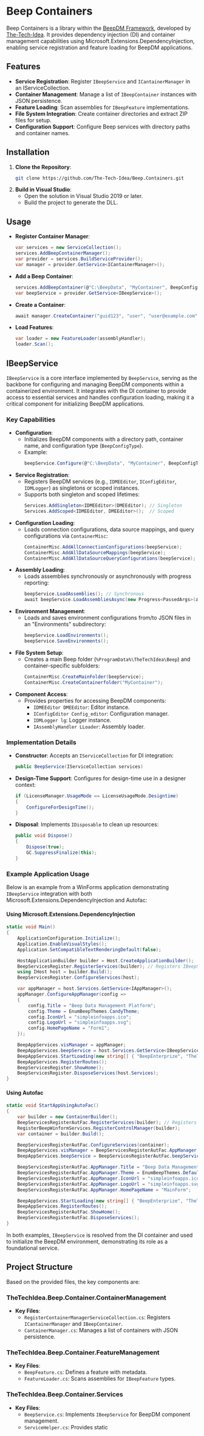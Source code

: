 # Beep Containers

Beep Containers is a library within the [BeepDM Framework](https://github.com/The-Tech-Idea/BeepDM), developed by [The-Tech-Idea](https://github.com/The-Tech-Idea). It provides dependency injection (DI) and container management capabilities using Microsoft.Extensions.DependencyInjection, enabling service registration and feature loading for BeepDM applications.

## Features
- **Service Registration**: Register `IBeepService` and `ICantainerManager` in an IServiceCollection.
- **Container Management**: Manage a list of `IBeepContainer` instances with JSON persistence.
- **Feature Loading**: Scan assemblies for `IBeepFeature` implementations.
- **File System Integration**: Create container directories and extract ZIP files for setup.
- **Configuration Support**: Configure Beep services with directory paths and container names.

## Installation
1. **Clone the Repository**:
   ```bash
   git clone https://github.com/The-Tech-Idea/Beep.Containers.git
   ```
2. **Build in Visual Studio**:
   - Open the solution in Visual Studio 2019 or later.
   - Build the project to generate the DLL.

## Usage
- **Register Container Manager**:
  ```csharp
  var services = new ServiceCollection();
  services.AddBeepContainerManager();
  var provider = services.BuildServiceProvider();
  var manager = provider.GetService<ICantainerManager>();
  ```
- **Add a Beep Container**:
  ```csharp
  services.AddBeepContainer(@"C:\BeepData", "MyContainer", BeepConfigType.Container);
  var beepService = provider.GetService<IBeepService>();
  ```
- **Create a Container**:
  ```csharp
  await manager.CreateContainer("guid123", "user", "user@example.com", 1, "user-guid", "MyContainer");
  ```
- **Load Features**:
  ```csharp
  var loader = new FeatureLoader(assemblyHandler);
  loader.Scan();
  ```

## IBeepService
`IBeepService` is a core interface implemented by `BeepService`, serving as the backbone for configuring and managing BeepDM components within a containerized environment. It integrates with the DI container to provide access to essential services and handles configuration loading, making it a critical component for initializing BeepDM applications.

### Key Capabilities
- **Configuration**:
  - Initializes BeepDM components with a directory path, container name, and configuration type (`BeepConfigType`).
  - Example:
    ```csharp
    beepService.Configure(@"C:\BeepData", "MyContainer", BeepConfigType.Container, true);
    ```
- **Service Registration**:
  - Registers BeepDM services (e.g., `IDMEEditor`, `IConfigEditor`, `IDMLogger`) as singletons or scoped instances.
  - Supports both singleton and scoped lifetimes:
    ```csharp
    Services.AddSingleton<IDMEEditor>(DMEEditor); // Singleton
    Services.AddScoped<IDMEEditor, DMEEditor>();  // Scoped
    ```
- **Configuration Loading**:
  - Loads connection configurations, data source mappings, and query configurations via `ContainerMisc`:
    ```csharp
    ContainerMisc.AddAllConnectionConfigurations(beepService);
    ContainerMisc.AddAllDataSourceMappings(beepService);
    ContainerMisc.AddAllDataSourceQueryConfigurations(beepService);
    ```
- **Assembly Loading**:
  - Loads assemblies synchronously or asynchronously with progress reporting:
    ```csharp
    beepService.LoadAssemblies(); // Synchronous
    await beepService.LoadAssembliesAsync(new Progress<PassedArgs>(args => Console.WriteLine(args.ParameterString1))); // Asynchronous
    ```
- **Environment Management**:
  - Loads and saves environment configurations from/to JSON files in an "Environments" subdirectory:
    ```csharp
    beepService.LoadEnvironments();
    beepService.SaveEnvironments();
    ```
- **File System Setup**:
  - Creates a main Beep folder (`%ProgramData%\TheTechIdea\Beep`) and container-specific subfolders:
    ```csharp
    ContainerMisc.CreateMainFolder(beepService);
    ContainerMisc.CreateContainerfolder("MyContainer");
    ```
- **Component Access**:
  - Provides properties for accessing BeepDM components:
    - `IDMEEditor DMEEditor`: Editor instance.
    - `IConfigEditor Config_editor`: Configuration manager.
    - `IDMLogger lg`: Logger instance.
    - `IAssemblyHandler LLoader`: Assembly loader.

### Implementation Details
- **Constructor**: Accepts an `IServiceCollection` for DI integration:
  ```csharp
  public BeepService(IServiceCollection services)
  ```
- **Design-Time Support**: Configures for design-time use in a designer context:
  ```csharp
  if (LicenseManager.UsageMode == LicenseUsageMode.Designtime)
  {
      ConfigureForDesignTime();
  }
  ```
- **Disposal**: Implements `IDisposable` to clean up resources:
  ```csharp
  public void Dispose()
  {
      Dispose(true);
      GC.SuppressFinalize(this);
  }
  ```

### Example Application Usage
Below is an example from a WinForms application demonstrating `IBeepService` integration with both Microsoft.Extensions.DependencyInjection and Autofac:

#### Using Microsoft.Extensions.DependencyInjection
```csharp
static void Main()
{
    ApplicationConfiguration.Initialize();
    Application.EnableVisualStyles();
    Application.SetCompatibleTextRenderingDefault(false);

    HostApplicationBuilder builder = Host.CreateApplicationBuilder();
    BeepServicesRegister.RegisterServices(builder); // Registers IBeepService
    using IHost host = builder.Build();
    BeepServicesRegister.ConfigureServices(host);

    var appManager = host.Services.GetService<IAppManager>();
    appManager.ConfigureAppManager(config =>
    {
        config.Title = "Beep Data Management Platform";
        config.Theme = EnumBeepThemes.CandyTheme;
        config.IconUrl = "simpleinfoapps.ico";
        config.LogoUrl = "simpleinfoapps.svg";
        config.HomePageName = "Form1";
    });

    BeepAppServices.visManager = appManager;
    BeepAppServices.beepService = host.Services.GetService<IBeepService>();
    BeepAppServices.StartLoading(new string[] { "BeepEnterprize", "TheTechIdea", "Beep" });
    BeepAppServices.RegisterRoutes();
    BeepServicesRegister.ShowHome();
    BeepServicesRegister.DisposeServices(host.Services);
}
```

#### Using Autofac
```csharp
static void StartAppUsingAutoFac()
{
    var builder = new ContainerBuilder();
    BeepServicesRegisterAutFac.RegisterServices(builder); // Registers IBeepService
    RegisterBeepWinformServices.RegisterControlManager(builder);
    var container = builder.Build();

    BeepServicesRegisterAutFac.ConfigureServices(container);
    BeepAppServices.visManager = BeepServicesRegisterAutFac.AppManager;
    BeepAppServices.beepService = BeepServicesRegisterAutFac.beepService;

    BeepServicesRegisterAutFac.AppManager.Title = "Beep Data Management Platform";
    BeepServicesRegisterAutFac.AppManager.Theme = EnumBeepThemes.DefaultTheme;
    BeepServicesRegisterAutFac.AppManager.IconUrl = "simpleinfoapps.ico";
    BeepServicesRegisterAutFac.AppManager.LogoUrl = "simpleinfoapps.svg";
    BeepServicesRegisterAutFac.AppManager.HomePageName = "MainForm";

    BeepAppServices.StartLoading(new string[] { "BeepEnterprize", "TheTechIdea", "Beep" });
    BeepAppServices.RegisterRoutes();
    BeepServicesRegisterAutFac.ShowHome();
    BeepServicesRegisterAutFac.DisposeServices();
}
```

In both examples, `IBeepService` is resolved from the DI container and used to initialize the BeepDM environment, demonstrating its role as a foundational service.

## Project Structure
Based on the provided files, the key components are:

### TheTechIdea.Beep.Container.ContainerManagement
- **Key Files**:
  - `RegisterContainerManagerServiceCollection.cs`: Registers `ICantainerManager` and `IBeepContainer`.
  - `CantainerManager.cs`: Manages a list of containers with JSON persistence.

### TheTechIdea.Beep.Container.FeatureManagement
- **Key Files**:
  - `BeepFeature.cs`: Defines a feature with metadata.
  - `FeatureLoader.cs`: Scans assemblies for `IBeepFeature` types.

### TheTechIdea.Beep.Container.Services
- **Key Files**:
  - `BeepService.cs`: Implements `IBeepService` for BeepDM component management.
  - `ServiceHelper.cs`: Provides static
